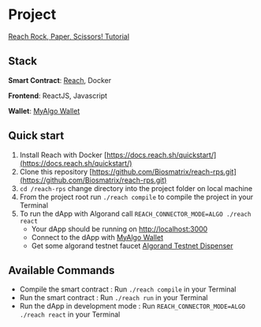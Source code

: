 # Project

[Reach Rock, Paper, Scissors! Tutorial](https://docs.reach.sh/tut/rps/)

## Stack

**Smart Contract**: [Reach](https://reach.sh/), Docker

**Frontend**: ReactJS, Javascript

**Wallet**: [MyAlgo Wallet](https://wallet.myalgo.com/home)

## Quick start

1. Install Reach with Docker [https://docs.reach.sh/quickstart/](https://docs.reach.sh/quickstart/)
2. Clone this repository [https://github.com/Biosmatrix/reach-rps.git](https://github.com/Biosmatrix/reach-rps.git)
3. `cd /reach-rps` change directory into the project folder on local machine
4. From the project root run `./reach compile` to compile the project in your Terminal
5. To run the dApp with Algorand call `REACH_CONNECTOR_MODE=ALGO ./reach react`
   - Your dApp should be running on [http://localhost:3000](http://localhost:3000)
   - Connect to the dApp with [MyAlgo Wallet](https://wallet.myalgo.com/home)
   - Get some algorand testnet faucet [Algorand Testnet Dispenser](https://testnet.algoexplorer.io/dispenser)

## Available Commands

- Compile the smart contract : Run `./reach compile` in your Terminal
- Run the smart contract : Run `./reach run` in your Terminal
- Run the dApp in development mode : Run `REACH_CONNECTOR_MODE=ALGO ./reach react` in your Terminal
